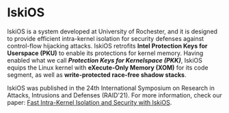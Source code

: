 # IskiOS

IskiOS is a system developed at University of Rochester, and it is designed to provide efficient intra-kernel isolation for security defenses against
control-flow hijacking attacks. IskiOS retrofits **Intel Protection Keys for Userspace (PKU)** to enable its protections for kernel memory.
Having enabled what we call ***Protection Keys for Kernelspace (PKK)***, IskiOS equips the Linux kernel with **eXecute-Only Memory (XOM)** for its code segment, as well as
**write-protected race-free shadow stacks**.


IskiOS was published in the 24th International Symposium on Research in Attacks, Intrusions and Defenses (RAID'21). For more information, check our paper: [Fast Intra-Kernel Isolation and Security with IskiOS](https://arxiv.org/pdf/1903.04654.pdf).
